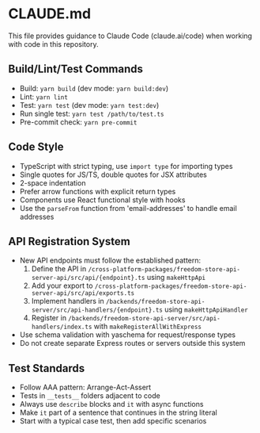 # CLAUDE.md

This file provides guidance to Claude Code (claude.ai/code) when working with code in this repository.

## Build/Lint/Test Commands
- Build: `yarn build` (dev mode: `yarn build:dev`)
- Lint: `yarn lint`
- Test: `yarn test` (dev mode: `yarn test:dev`)
- Run single test: `yarn test /path/to/test.ts`
- Pre-commit check: `yarn pre-commit`

## Code Style
- TypeScript with strict typing, use `import type` for importing types
- Single quotes for JS/TS, double quotes for JSX attributes
- 2-space indentation
- Prefer arrow functions with explicit return types
- Components use React functional style with hooks
- Use the `parseFrom` function from 'email-addresses' to handle email addresses

## API Registration System
- New API endpoints must follow the established pattern:
  1. Define the API in `/cross-platform-packages/freedom-store-api-server-api/src/api/{endpoint}.ts` using `makeHttpApi`
  2. Add your export to `/cross-platform-packages/freedom-store-api-server-api/src/api/exports.ts`
  3. Implement handlers in `/backends/freedom-store-api-server/src/api-handlers/{endpoint}.ts` using `makeHttpApiHandler`
  4. Register in `/backends/freedom-store-api-server/src/api-handlers/index.ts` with `makeRegisterAllWithExpress`
- Use schema validation with yaschema for request/response types
- Do not create separate Express routes or servers outside this system

## Test Standards
- Follow AAA pattern: Arrange-Act-Assert
- Tests in `__tests__` folders adjacent to code
- Always use `describe` blocks and `it` with async functions
- Make `it` part of a sentence that continues in the string literal
- Start with a typical case test, then add specific scenarios

